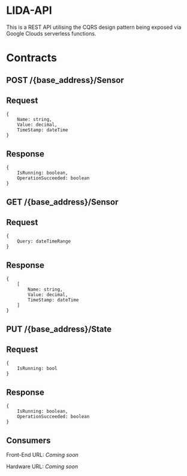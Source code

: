 # LIDA-API

This is a REST API utilising the CQRS design pattern being exposed via Google Clouds serverless functions.

# Contracts

## POST /{base_address}/Sensor

## Request
```
{
    Name: string,
    Value: decimal,
    TimeStamp: dateTime
}
```
## Response
```
{
    IsRunning: boolean,
    OperationSucceeded: boolean
}
```

## GET /{base_address}/Sensor

## Request
```
{
    Query: dateTimeRange
}
```

## Response
```
{
    [
        Name: string,
        Value: decimal,
        TimeStamp: dateTime
    ]
}
```

## PUT /{base_address}/State

## Request
```
{
    IsRunning: bool
}
```

## Response
```
{
    IsRunning: boolean,
    OperationSucceeded: boolean
}
```

## Consumers

Front-End URL: *Coming soon*

Hardware URL: *Coming soon*